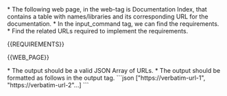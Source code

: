 <rules>
* The following web page, in the web-tag is Documentation Index, that contains a table with names/libraries and its corresponding URL for the documentation.
* In the input_command tag, we can find the requirements. 
* Find the related URLs required to implement the requirements. 
</rules>

{{REQUIREMENTS}}

{{WEB_PAGE}}

<formatting>
* The output should be a valid JSON Array of URLs.
* The output should be formatted as follows in the output tag.
</formatting>

<output>
```json
    ["https://verbatim-url-1", "https://verbatim-url-2"...]
```
</output>


